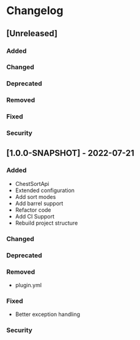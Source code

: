 # Changelog

## [Unreleased]
### Added

### Changed

### Deprecated

### Removed

### Fixed

### Security

## [1.0.0-SNAPSHOT] - 2022-07-21
### Added
- ChestSortApi
- Extended configuration
- Add sort modes
- Add barrel support
- Refactor code
- Add CI Support
- Rebuild project structure

### Changed

### Deprecated

### Removed
- plugin.yml

### Fixed
- Better exception handling

### Security

